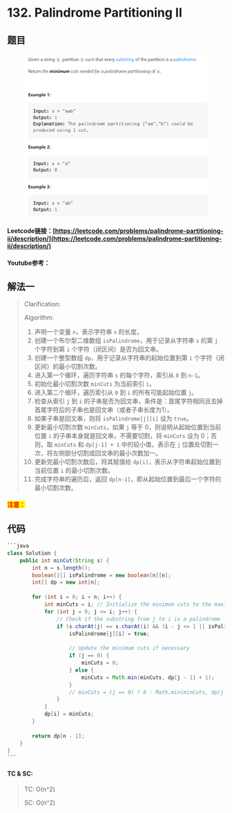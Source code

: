# 132. Palindrome Partitioning II

## 题目

<figure><img src="../../.gitbook/assets/image (8).png" alt=""><figcaption></figcaption></figure>

#### Leetcode链接：[https://leetcode.com/problems/palindrome-partitioning-ii/description/](https://leetcode.com/problems/palindrome-partitioning-ii/description/)

#### Youtube参考：

## 解法一

> Clarification:&#x20;
>
> Algorithm:&#x20;
>
> 1. 声明一个变量 `n`，表示字符串 `s` 的长度。
> 2. 创建一个布尔型二维数组 `isPalindrome`，用于记录从字符串 `s` 的第 `j` 个字符到第 `i` 个字符（闭区间）是否为回文串。
> 3. 创建一个整型数组 `dp`，用于记录从字符串的起始位置到第 `i` 个字符（闭区间）的最小切割次数。
> 4. 进入第一个循环，遍历字符串 `s` 的每个字符，索引从 `0` 到 `n-1`。
> 5. 初始化最小切割次数 `minCuts` 为当前索引 `i`。
> 6. 进入第二个循环，遍历索引从 `0` 到 `i` 的所有可能起始位置 `j`。
> 7. 检查从索引 `j` 到 `i` 的子串是否为回文串，条件是：首尾字符相同且去掉首尾字符后的子串也是回文串（或者子串长度为1）。
> 8. 如果子串是回文串，则将 `isPalindrome[j][i]` 设为 `true`。
> 9. 更新最小切割次数 `minCuts`，如果 `j` 等于 0，则说明从起始位置到当前位置 `i` 的子串本身就是回文串，不需要切割，将 `minCuts` 设为 0；否则，取 `minCuts` 和 `dp[j-1] + 1` 中的较小值，表示在 `j` 位置处切割一次，将左侧部分切割成回文串的最小次数加一。
> 10. 更新完最小切割次数后，将其赋值给 `dp[i]`，表示从字符串起始位置到当前位置 `i` 的最小切割次数。
> 11. 完成字符串的遍历后，返回 `dp[n-1]`，即从起始位置到最后一个字符的最小切割次数。

#### <mark style="color:red;">注意：</mark>

## 代码

````java
```java
class Solution {
    public int minCut(String s) {
        int n = s.length();
        boolean[][] isPalindrome = new boolean[n][n];
        int[] dp = new int[n];

        for (int i = 0; i < n; i++) {
            int minCuts = i; // Initialize the minimum cuts to the maximum possible value
            for (int j = 0; j <= i; j++) {
                // Check if the substring from j to i is a palindrome
                if (s.charAt(j) == s.charAt(i) && (i - j <= 1 || isPalindrome[j + 1][i - 1])) {
                    isPalindrome[j][i] = true;

                    // Update the minimum cuts if necessary
                    if (j == 0) {
                        minCuts = 0;
                    } else {
                        minCuts = Math.min(minCuts, dp[j - 1] + 1);
                    }
                    // minCuts = (j == 0) ? 0 : Math.min(minCuts, dp[j - 1] + 1);
                }
            }
            dp[i] = minCuts;
        }

        return dp[n - 1];
    }
}
```
````

#### TC & SC:&#x20;

> TC: O(n^2)
>
> SC: O(n^2)
